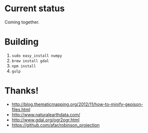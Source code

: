# Current status

Coming together.

# Building

1. `sudo easy_install numpy`
2. `brew install gdal`
3. `npm install`
4. `gulp`

# Thanks!

* http://blog.thematicmapping.org/2012/11/how-to-minify-geojson-files.html
* http://www.naturalearthdata.com/
* http://www.gdal.org/ogr2ogr.html
* https://github.com/afar/robinson_projection